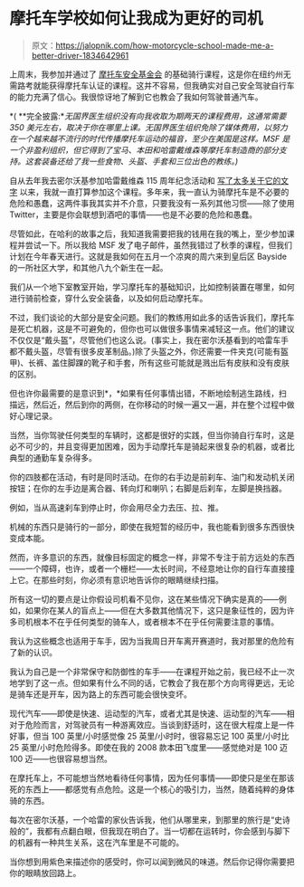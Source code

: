 # 摩托车学校如何让我成为更好的司机

> 原文：<https://jalopnik.com/how-motorcycle-school-made-me-a-better-driver-1834642961>

上周末，我参加并通过了 [摩托车安全基金会](https://www.msf-usa.org/) 的基础骑行课程，这是你在纽约州无需路考就能获得摩托车认证的课程。这并不容易，但我确实对自己安全驾驶自行车的能力充满了信心。我很惊讶地了解到它也教会了我如何驾驶普通汽车。



*( **完全披露:**无国界医生组织没有向我收取为期两天的课程费用，这通常需要 350 美元左右，取决于你在哪里上课。无国界医生组织免除了媒体费用，以努力在一个越来越不流行的时代传播摩托车运动的福音，至少在美国是这样。MSF 是一个非盈利组织，但它得到了宝马、本田和哈雷戴维森等摩托车制造商的部分支持。这套装备还给了我一些食物、头盔、手套和三位出色的教练。)*

自从去年我去密尔沃基参加哈雷戴维森 115 周年纪念活动和 [写了太多关于它的文字](https://jalopnik.com/how-harley-davidsons-all-in-bet-on-its-past-crippled-it-1830332227?_ga=2.80907223.1143528252.1557338106-317449122.1547479965) 以来，我就一直打算参加这个课程。多年来，我一直认为骑摩托车是不必要的危险和愚蠢，这两件事我其实并不介意，只要我没有一系列其他习惯——除了使用 Twitter，主要是你会联想到酒吧的事情——也是不必要的危险和愚蠢。

尽管如此，在哈利的故事之后，我知道我需要把我的钱用在我的嘴上，至少参加课程并尝试一下。所以我给 MSF 发了电子邮件，虽然我错过了秋季的课程，但我们计划在今年春天进行。这就是我如何在五月一个凉爽的周六来到皇后区 Bayside 的一所社区大学，和其他八九个新生在一起。

我们从一个地下室教室开始，学习摩托车的基础知识，比如控制装置在哪里，如何进行骑前检查，穿什么安全装备，以及如何启动摩托车。

不过，我们谈论的大部分是安全问题。我们的教练用如此多的话告诉我们，摩托车是死亡机器，这是不可避免的，但你也可以做很多事情来减轻这一点。他们的建议不仅仅是“戴头盔”，尽管他们也这么说。(事实上，我在密尔沃基看到的哈雷车手都不戴头盔，尽管有很多皮革制品。)除了头盔之外，你还需要一件夹克(可能有盔甲)、长裤、盖住脚踝的靴子和手套，所有这些可能就是溅出后有皮肤和没有皮肤的区别。

但也许你最需要的是意识到*，*如果有任何事情出错，不断地绘制逃生路线，扫描远，然后近，然后到你的两侧，在你移动的时候一遍又一遍，并在整个过程中做好心理记录。

当然，当你驾驶任何类型的车辆时，这都是很好的实践，但当你骑自行车时，这是必不可少的，并且变得更加困难，因为手动摩托车是骑起来很复杂的机器，或者比典型的通勤车复杂得多。

你的四肢都在活动，有时是同时活动。在你的右手边是前刹车、油门和发动机关闭按钮；在你的左手边是离合器、转向灯和喇叭；右脚是后刹车，左脚是换挡器。

例如，当从高速刹车到停止时，你会用尽全力去压、拉、推。

机械的东西只是骑行的一部分，即使在我短暂的经历中，我也能看到很多东西很快变成本能。

然而，许多意识的东西，就像目标固定的概念一样，非常不专注于前方远处的东西——一个障碍，也许，或者一个栅栏——太长时间，不经意地让你的自行车直接撞上它。在那些时刻，你必须有意识地告诉你的眼睛继续扫描。

所有这一切的要点是让你假设司机看不见你，这在某些情况下确实是真的——例如，如果你在某人的盲点上——但在大多数其他情况下，这只是象征性的，因为许多司机根本不在乎任何类型的骑车人，或者根本不在乎任何需要注意的事情。

我认为这些概念也适用于车手，因为当我周日开车离开赛道时，我对那里的危险有了新的认识。

我认为自己是一个非常保守和防御性的车手——在课程开始之前，我已经不止一次地学到了这一点。但如果有什么不同的话，它教会了我在那个方向弯得更远，无论是骑车还是开车，因为路上的东西可能会很快变坏。

现代汽车——即使是快速、运动型的汽车，或者尤其是快速、运动型的汽车——相对于危险而言，对驾驶员有一种游离效应。当谈到舒适时，这在很大程度上是一件好事，但当 100 英里/小时感觉像 25 英里/小时时，很容易忘记 100 英里/小时比 25 英里/小时危险得多。即使在我的 2008 款本田飞度里——感觉绝对是 100 迈 100 迈——也很容易想当然。

在摩托车上，不可能想当然地看待任何事情，因为任何事情——即使只是坐在那该死的东西上——都感觉有点危险。这是一个核心的吸引力，当然，随着纯粹的身体骑的东西。

每次在密尔沃基，一个哈雷的家伙告诉我，他们从哪里来，到那里的旅行是“史诗般的”，我都有点翻白眼，但我现在明白了。当一切都在运转时，你会感到与脚下的机器有一种共生关系，这在汽车里是不可能的。

当你想到用紫色来描述你的感受时，你可以闻到微风的味道。然后你记得你需要把你的眼睛放回路上。